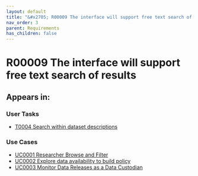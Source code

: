 ```yaml
---
layout: default
title: "&#x2705; R00009 The interface will support free text search of results"
nav_order: 3
parent: Requirements
has_children: false
---
```


# R00009 The interface will support free text search of results

## Appears in:


### User Tasks

-   [T0004 Search within dataset descriptions](../user-tasks/t0004-search-within-dataset-descriptions.md)


### Use Cases

-   [UC0001 Researcher Browse and Filter](../use-cases/uc0001-researcher-browse-and-filter.md)
-   [UC0002 Explore data availability to build policy](../use-cases/uc0002-explore-data-availability-to-build-policy.md)
-   [UC0003 Monitor Data Releases as a Data Custodian](../use-cases/uc0003-monitor-data-releases-as-a-data-custodian.md)
